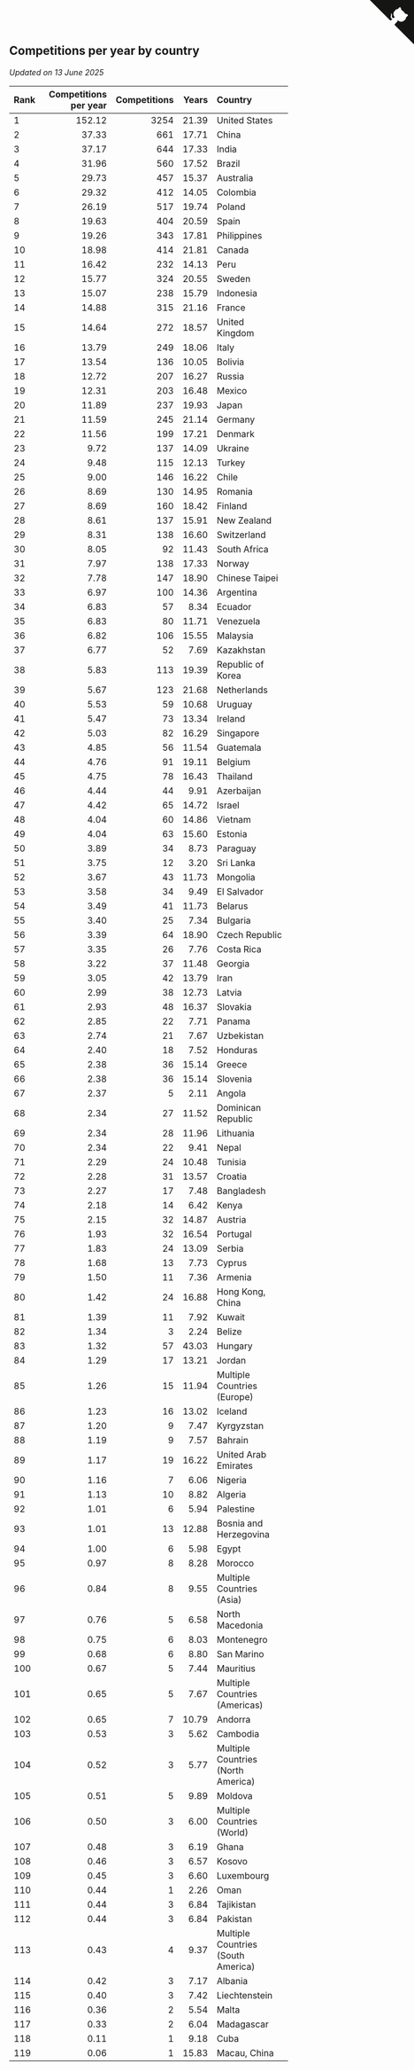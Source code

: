 ## Competitions per year by country

*Updated on 13 June 2025*

| Rank | Competitions per year | Competitions | Years | Country |
| :--- | ---: | ---: | ---: | :--- |
| 1 | 152.12 | 3254 | 21.39 | United States |
| 2 | 37.33 | 661 | 17.71 | China |
| 3 | 37.17 | 644 | 17.33 | India |
| 4 | 31.96 | 560 | 17.52 | Brazil |
| 5 | 29.73 | 457 | 15.37 | Australia |
| 6 | 29.32 | 412 | 14.05 | Colombia |
| 7 | 26.19 | 517 | 19.74 | Poland |
| 8 | 19.63 | 404 | 20.59 | Spain |
| 9 | 19.26 | 343 | 17.81 | Philippines |
| 10 | 18.98 | 414 | 21.81 | Canada |
| 11 | 16.42 | 232 | 14.13 | Peru |
| 12 | 15.77 | 324 | 20.55 | Sweden |
| 13 | 15.07 | 238 | 15.79 | Indonesia |
| 14 | 14.88 | 315 | 21.16 | France |
| 15 | 14.64 | 272 | 18.57 | United Kingdom |
| 16 | 13.79 | 249 | 18.06 | Italy |
| 17 | 13.54 | 136 | 10.05 | Bolivia |
| 18 | 12.72 | 207 | 16.27 | Russia |
| 19 | 12.31 | 203 | 16.48 | Mexico |
| 20 | 11.89 | 237 | 19.93 | Japan |
| 21 | 11.59 | 245 | 21.14 | Germany |
| 22 | 11.56 | 199 | 17.21 | Denmark |
| 23 | 9.72 | 137 | 14.09 | Ukraine |
| 24 | 9.48 | 115 | 12.13 | Turkey |
| 25 | 9.00 | 146 | 16.22 | Chile |
| 26 | 8.69 | 130 | 14.95 | Romania |
| 27 | 8.69 | 160 | 18.42 | Finland |
| 28 | 8.61 | 137 | 15.91 | New Zealand |
| 29 | 8.31 | 138 | 16.60 | Switzerland |
| 30 | 8.05 | 92 | 11.43 | South Africa |
| 31 | 7.97 | 138 | 17.33 | Norway |
| 32 | 7.78 | 147 | 18.90 | Chinese Taipei |
| 33 | 6.97 | 100 | 14.36 | Argentina |
| 34 | 6.83 | 57 | 8.34 | Ecuador |
| 35 | 6.83 | 80 | 11.71 | Venezuela |
| 36 | 6.82 | 106 | 15.55 | Malaysia |
| 37 | 6.77 | 52 | 7.69 | Kazakhstan |
| 38 | 5.83 | 113 | 19.39 | Republic of Korea |
| 39 | 5.67 | 123 | 21.68 | Netherlands |
| 40 | 5.53 | 59 | 10.68 | Uruguay |
| 41 | 5.47 | 73 | 13.34 | Ireland |
| 42 | 5.03 | 82 | 16.29 | Singapore |
| 43 | 4.85 | 56 | 11.54 | Guatemala |
| 44 | 4.76 | 91 | 19.11 | Belgium |
| 45 | 4.75 | 78 | 16.43 | Thailand |
| 46 | 4.44 | 44 | 9.91 | Azerbaijan |
| 47 | 4.42 | 65 | 14.72 | Israel |
| 48 | 4.04 | 60 | 14.86 | Vietnam |
| 49 | 4.04 | 63 | 15.60 | Estonia |
| 50 | 3.89 | 34 | 8.73 | Paraguay |
| 51 | 3.75 | 12 | 3.20 | Sri Lanka |
| 52 | 3.67 | 43 | 11.73 | Mongolia |
| 53 | 3.58 | 34 | 9.49 | El Salvador |
| 54 | 3.49 | 41 | 11.73 | Belarus |
| 55 | 3.40 | 25 | 7.34 | Bulgaria |
| 56 | 3.39 | 64 | 18.90 | Czech Republic |
| 57 | 3.35 | 26 | 7.76 | Costa Rica |
| 58 | 3.22 | 37 | 11.48 | Georgia |
| 59 | 3.05 | 42 | 13.79 | Iran |
| 60 | 2.99 | 38 | 12.73 | Latvia |
| 61 | 2.93 | 48 | 16.37 | Slovakia |
| 62 | 2.85 | 22 | 7.71 | Panama |
| 63 | 2.74 | 21 | 7.67 | Uzbekistan |
| 64 | 2.40 | 18 | 7.52 | Honduras |
| 65 | 2.38 | 36 | 15.14 | Greece |
| 66 | 2.38 | 36 | 15.14 | Slovenia |
| 67 | 2.37 | 5 | 2.11 | Angola |
| 68 | 2.34 | 27 | 11.52 | Dominican Republic |
| 69 | 2.34 | 28 | 11.96 | Lithuania |
| 70 | 2.34 | 22 | 9.41 | Nepal |
| 71 | 2.29 | 24 | 10.48 | Tunisia |
| 72 | 2.28 | 31 | 13.57 | Croatia |
| 73 | 2.27 | 17 | 7.48 | Bangladesh |
| 74 | 2.18 | 14 | 6.42 | Kenya |
| 75 | 2.15 | 32 | 14.87 | Austria |
| 76 | 1.93 | 32 | 16.54 | Portugal |
| 77 | 1.83 | 24 | 13.09 | Serbia |
| 78 | 1.68 | 13 | 7.73 | Cyprus |
| 79 | 1.50 | 11 | 7.36 | Armenia |
| 80 | 1.42 | 24 | 16.88 | Hong Kong, China |
| 81 | 1.39 | 11 | 7.92 | Kuwait |
| 82 | 1.34 | 3 | 2.24 | Belize |
| 83 | 1.32 | 57 | 43.03 | Hungary |
| 84 | 1.29 | 17 | 13.21 | Jordan |
| 85 | 1.26 | 15 | 11.94 | Multiple Countries (Europe) |
| 86 | 1.23 | 16 | 13.02 | Iceland |
| 87 | 1.20 | 9 | 7.47 | Kyrgyzstan |
| 88 | 1.19 | 9 | 7.57 | Bahrain |
| 89 | 1.17 | 19 | 16.22 | United Arab Emirates |
| 90 | 1.16 | 7 | 6.06 | Nigeria |
| 91 | 1.13 | 10 | 8.82 | Algeria |
| 92 | 1.01 | 6 | 5.94 | Palestine |
| 93 | 1.01 | 13 | 12.88 | Bosnia and Herzegovina |
| 94 | 1.00 | 6 | 5.98 | Egypt |
| 95 | 0.97 | 8 | 8.28 | Morocco |
| 96 | 0.84 | 8 | 9.55 | Multiple Countries (Asia) |
| 97 | 0.76 | 5 | 6.58 | North Macedonia |
| 98 | 0.75 | 6 | 8.03 | Montenegro |
| 99 | 0.68 | 6 | 8.80 | San Marino |
| 100 | 0.67 | 5 | 7.44 | Mauritius |
| 101 | 0.65 | 5 | 7.67 | Multiple Countries (Americas) |
| 102 | 0.65 | 7 | 10.79 | Andorra |
| 103 | 0.53 | 3 | 5.62 | Cambodia |
| 104 | 0.52 | 3 | 5.77 | Multiple Countries (North America) |
| 105 | 0.51 | 5 | 9.89 | Moldova |
| 106 | 0.50 | 3 | 6.00 | Multiple Countries (World) |
| 107 | 0.48 | 3 | 6.19 | Ghana |
| 108 | 0.46 | 3 | 6.57 | Kosovo |
| 109 | 0.45 | 3 | 6.60 | Luxembourg |
| 110 | 0.44 | 1 | 2.26 | Oman |
| 111 | 0.44 | 3 | 6.84 | Tajikistan |
| 112 | 0.44 | 3 | 6.84 | Pakistan |
| 113 | 0.43 | 4 | 9.37 | Multiple Countries (South America) |
| 114 | 0.42 | 3 | 7.17 | Albania |
| 115 | 0.40 | 3 | 7.42 | Liechtenstein |
| 116 | 0.36 | 2 | 5.54 | Malta |
| 117 | 0.33 | 2 | 6.04 | Madagascar |
| 118 | 0.11 | 1 | 9.18 | Cuba |
| 119 | 0.06 | 1 | 15.83 | Macau, China |


<a href="https://github.com/JustinTimeCuber/wca_statistics" class="github-corner" aria-label="View source on Github"><svg width="80" height="80" viewBox="0 0 250 250" style="fill:#151513; color:#fff; position: absolute; top: 0; border: 0; right: 0;" aria-hidden="true"><path d="M0,0 L115,115 L130,115 L142,142 L250,250 L250,0 Z"></path><path d="M128.3,109.0 C113.8,99.7 119.0,89.6 119.0,89.6 C122.0,82.7 120.5,78.6 120.5,78.6 C119.2,72.0 123.4,76.3 123.4,76.3 C127.3,80.9 125.5,87.3 125.5,87.3 C122.9,97.6 130.6,101.9 134.4,103.2" fill="currentColor" style="transform-origin: 130px 106px;" class="octo-arm"></path><path d="M115.0,115.0 C114.9,115.1 118.7,116.5 119.8,115.4 L133.7,101.6 C136.9,99.2 139.9,98.4 142.2,98.6 C133.8,88.0 127.5,74.4 143.8,58.0 C148.5,53.4 154.0,51.2 159.7,51.0 C160.3,49.4 163.2,43.6 171.4,40.1 C171.4,40.1 176.1,42.5 178.8,56.2 C183.1,58.6 187.2,61.8 190.9,65.4 C194.5,69.0 197.7,73.2 200.1,77.6 C213.8,80.2 216.3,84.9 216.3,84.9 C212.7,93.1 206.9,96.0 205.4,96.6 C205.1,102.4 203.0,107.8 198.3,112.5 C181.9,128.9 168.3,122.5 157.7,114.1 C157.9,116.9 156.7,120.9 152.7,124.9 L141.0,136.5 C139.8,137.7 141.6,141.9 141.8,141.8 Z" fill="currentColor" class="octo-body"></path></svg></a><style>.github-corner:hover .octo-arm{animation:octocat-wave 560ms ease-in-out}@keyframes octocat-wave{0%,100%{transform:rotate(0)}20%,60%{transform:rotate(-25deg)}40%,80%{transform:rotate(10deg)}}@media (max-width:500px){.github-corner:hover .octo-arm{animation:none}.github-corner .octo-arm{animation:octocat-wave 560ms ease-in-out}}</style>
